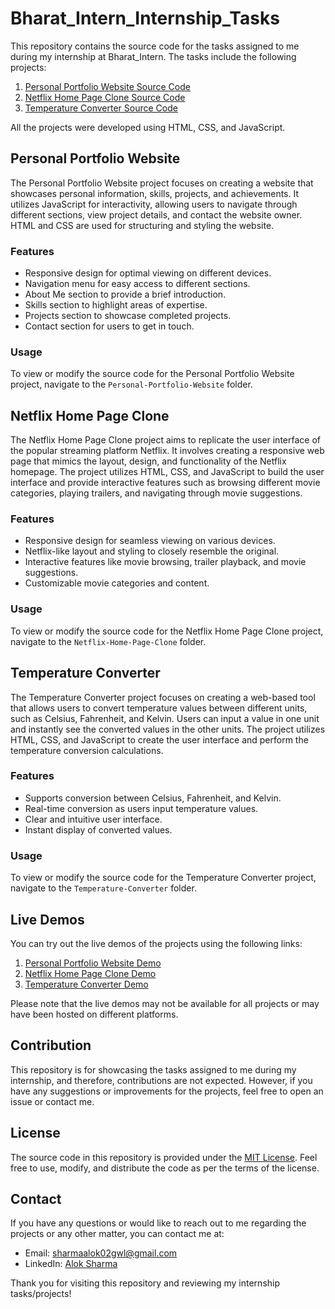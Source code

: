 # Bharat_Intern_Internship_Tasks

This repository contains the source code for the tasks assigned to me during my internship at Bharat_Intern. The tasks include the following projects:

1. [Personal Portfolio Website Source Code](https://github.com/Alok-2002/Alok-2002.github.io)
2. [Netflix Home Page Clone Source Code](https://github.com/Alok-2002/Netflix_Home_Page_Using_HTML_And_CSS)
3. [Temperature Converter Source Code](https://github.com/Alok-2002/Temperature_Wizard)

All the projects were developed using HTML, CSS, and JavaScript.

## Personal Portfolio Website

The Personal Portfolio Website project focuses on creating a website that showcases personal information, skills, projects, and achievements. It utilizes JavaScript for interactivity, allowing users to navigate through different sections, view project details, and contact the website owner. HTML and CSS are used for structuring and styling the website.

### Features

- Responsive design for optimal viewing on different devices.
- Navigation menu for easy access to different sections.
- About Me section to provide a brief introduction.
- Skills section to highlight areas of expertise.
- Projects section to showcase completed projects.
- Contact section for users to get in touch.

### Usage

To view or modify the source code for the Personal Portfolio Website project, navigate to the `Personal-Portfolio-Website` folder.

## Netflix Home Page Clone

The Netflix Home Page Clone project aims to replicate the user interface of the popular streaming platform Netflix. It involves creating a responsive web page that mimics the layout, design, and functionality of the Netflix homepage. The project utilizes HTML, CSS, and JavaScript to build the user interface and provide interactive features such as browsing different movie categories, playing trailers, and navigating through movie suggestions.

### Features

- Responsive design for seamless viewing on various devices.
- Netflix-like layout and styling to closely resemble the original.
- Interactive features like movie browsing, trailer playback, and movie suggestions.
- Customizable movie categories and content.

### Usage

To view or modify the source code for the Netflix Home Page Clone project, navigate to the `Netflix-Home-Page-Clone` folder.

## Temperature Converter

The Temperature Converter project focuses on creating a web-based tool that allows users to convert temperature values between different units, such as Celsius, Fahrenheit, and Kelvin. Users can input a value in one unit and instantly see the converted values in the other units. The project utilizes HTML, CSS, and JavaScript to create the user interface and perform the temperature conversion calculations.

### Features

- Supports conversion between Celsius, Fahrenheit, and Kelvin.
- Real-time conversion as users input temperature values.
- Clear and intuitive user interface.
- Instant display of converted values.

### Usage

To view or modify the source code for the Temperature Converter project, navigate to the `Temperature-Converter` folder.

## Live Demos

You can try out the live demos of the projects using the following links:

1. [Personal Portfolio Website Demo](https://soulfulscribbles.tech)
2. [Netflix Home Page Clone Demo](https://alok-2002-netflix.vercel.app/)
3. [Temperature Converter Demo](https://temperaturewizard.vercel.app/)

Please note that the live demos may not be available for all projects or may have been hosted on different platforms.

## Contribution

This repository is for showcasing the tasks assigned to me during my internship, and therefore, contributions are not expected. However, if you have any suggestions or improvements for the projects, feel free to open an issue or contact me.

## License

The source code in this repository is provided under the [MIT License](LICENSE). Feel free to use, modify, and distribute the code as per the terms of the license.

## Contact

If you have any questions or would like to reach out to me regarding the projects or any other matter, you can contact me at:

- Email: [sharmaalok02gwl@gmail.com](mailto:sharmaalok02gwl@gmail.com)
- LinkedIn: [Alok Sharma](https://www.linkedin.com/in/alok-sharma2002-)

Thank you for visiting this repository and reviewing my internship tasks/projects!
